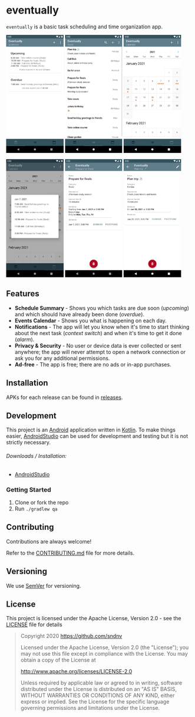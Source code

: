 # eventually

`eventually` is a basic task scheduling and time organization app.

<img src="docs/images/1_summary.png" alt="Task summary" height="320"/> <img src="docs/images/2_list.png" alt="Task list" height="320"/> <img src="docs/images/3_calendar.png" alt="Schedule calendar" height="320"/>

<img src="docs/images/4_calendar_dialog.png" alt="Schedule calendar with dialog" height="320"/> <img src="docs/images/5_task_1_preview.png" alt="Task preview" height="320"/> <img src="docs/images/6_task_2_preview.png" alt="Task preview" height="320"/>

## Features

* **Schedule Summary** - Shows you which tasks are due soon (*upcoming*) and which should have
 already been done (*overdue*).
* **Events Calendar** - Shows you what is happening on each day.
* **Notifications** - The app will let you know when it's time to start thinking about the next
 task (*context switch*) and when it's time to get it done (*alarm*).
* **Privacy & Security** - No user or device data is ever collected or sent anywhere; the app
 will never attempt to open a network connection or ask you for any additional permissions.
* **Ad-free** - The app is free; there are no ads or in-app purchases.

## Installation

APKs for each release can be found in [releases](https://github.com/sndnv/eventually/releases).

## Development

This project is an [Android](https://www.android.com/) application written in [Kotlin](https://kotlinlang.org/).
To make things easier, [AndroidStudio](https://developer.android.com/studio) can be used for development and
testing but it is not strictly necessary.

###### Downloads / Installation:
* [AndroidStudio](https://developer.android.com/studio)

### Getting Started

1) Clone or fork the repo
2) Run `./gradlew qa`

## Contributing

Contributions are always welcome!

Refer to the [CONTRIBUTING.md](CONTRIBUTING.md) file for more details.

## Versioning
We use [SemVer](http://semver.org/) for versioning.

## License
This project is licensed under the Apache License, Version 2.0 - see the [LICENSE](LICENSE) file for details

> Copyright 2020 https://github.com/sndnv
>
> Licensed under the Apache License, Version 2.0 (the "License");
> you may not use this file except in compliance with the License.
> You may obtain a copy of the License at
>
> http://www.apache.org/licenses/LICENSE-2.0
>
> Unless required by applicable law or agreed to in writing, software
> distributed under the License is distributed on an "AS IS" BASIS,
> WITHOUT WARRANTIES OR CONDITIONS OF ANY KIND, either express or implied.
> See the License for the specific language governing permissions and
> limitations under the License.
